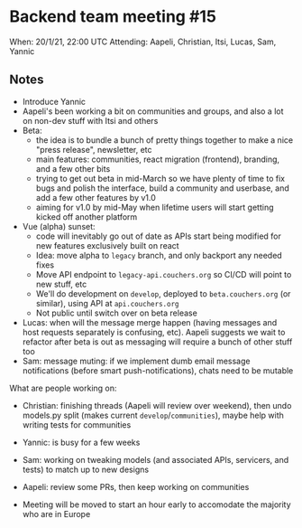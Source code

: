 # Backend team meeting #15

When: 20/1/21, 22:00 UTC
Attending: Aapeli, Christian, Itsi, Lucas, Sam, Yannic

## Notes

* Introduce Yannic
* Aapeli's been working a bit on communities and groups, and also a lot on non-dev stuff with Itsi and others
* Beta:
  - the idea is to bundle a bunch of pretty things together to make a nice "press release", newsletter, etc
  - main features: communities, react migration (frontend), branding, and a few other bits
  - trying to get out beta in mid-March so we have plenty of time to fix bugs and polish the interface, build a community and userbase, and add a few other features by v1.0
  - aiming for v1.0 by mid-May when lifetime users will start getting kicked off another platform
* Vue (alpha) sunset:
  - code will inevitably go out of date as APIs start being modified for new features exclusively built on react
  - Idea: move alpha to `legacy` branch, and only backport any needed fixes
  - Move API endpoint to `legacy-api.couchers.org` so CI/CD will point to new stuff, etc
  - We'll do development on `develop`, deployed to `beta.couchers.org` (or similar), using API at `api.couchers.org`
  - Not public until switch over on beta release
* Lucas: when will the message merge happen (having messages and host requests separately is confusing, etc). Aapeli suggests we wait to refactor after beta is out as messaging will require a bunch of other stuff too
* Sam: message muting: if we implement dumb email message notifications (before smart push-notifications), chats need to be mutable

What are people working on:
* Christian: finishing threads (Aapeli will review over weekend), then undo models.py split (makes current `develop`/`communities`), maybe help with writing tests for communities
* Yannic: is busy for a few weeks
* Sam: working on tweaking models (and associated APIs, servicers, and tests) to match up to new designs
* Aapeli: review some PRs, then keep working on communities

* Meeting will be moved to start an hour early to accomodate the majority who are in Europe
